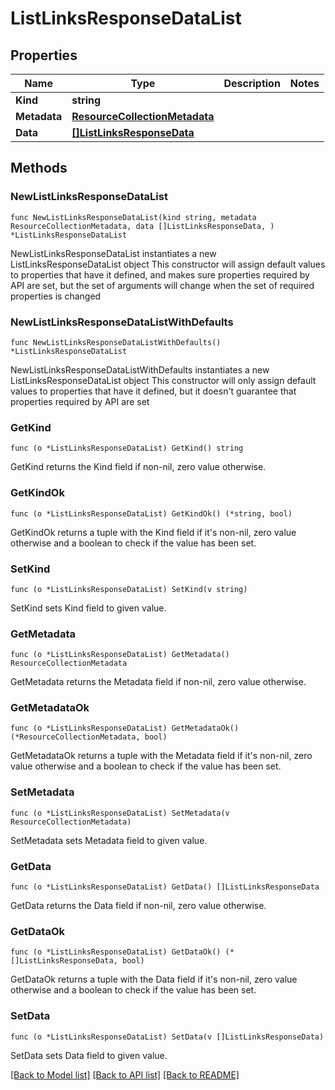 # ListLinksResponseDataList

## Properties

Name | Type | Description | Notes
------------ | ------------- | ------------- | -------------
**Kind** | **string** |  | 
**Metadata** | [**ResourceCollectionMetadata**](ResourceCollectionMetadata.md) |  | 
**Data** | [**[]ListLinksResponseData**](ListLinksResponseData.md) |  | 

## Methods

### NewListLinksResponseDataList

`func NewListLinksResponseDataList(kind string, metadata ResourceCollectionMetadata, data []ListLinksResponseData, ) *ListLinksResponseDataList`

NewListLinksResponseDataList instantiates a new ListLinksResponseDataList object
This constructor will assign default values to properties that have it defined,
and makes sure properties required by API are set, but the set of arguments
will change when the set of required properties is changed

### NewListLinksResponseDataListWithDefaults

`func NewListLinksResponseDataListWithDefaults() *ListLinksResponseDataList`

NewListLinksResponseDataListWithDefaults instantiates a new ListLinksResponseDataList object
This constructor will only assign default values to properties that have it defined,
but it doesn't guarantee that properties required by API are set

### GetKind

`func (o *ListLinksResponseDataList) GetKind() string`

GetKind returns the Kind field if non-nil, zero value otherwise.

### GetKindOk

`func (o *ListLinksResponseDataList) GetKindOk() (*string, bool)`

GetKindOk returns a tuple with the Kind field if it's non-nil, zero value otherwise
and a boolean to check if the value has been set.

### SetKind

`func (o *ListLinksResponseDataList) SetKind(v string)`

SetKind sets Kind field to given value.


### GetMetadata

`func (o *ListLinksResponseDataList) GetMetadata() ResourceCollectionMetadata`

GetMetadata returns the Metadata field if non-nil, zero value otherwise.

### GetMetadataOk

`func (o *ListLinksResponseDataList) GetMetadataOk() (*ResourceCollectionMetadata, bool)`

GetMetadataOk returns a tuple with the Metadata field if it's non-nil, zero value otherwise
and a boolean to check if the value has been set.

### SetMetadata

`func (o *ListLinksResponseDataList) SetMetadata(v ResourceCollectionMetadata)`

SetMetadata sets Metadata field to given value.


### GetData

`func (o *ListLinksResponseDataList) GetData() []ListLinksResponseData`

GetData returns the Data field if non-nil, zero value otherwise.

### GetDataOk

`func (o *ListLinksResponseDataList) GetDataOk() (*[]ListLinksResponseData, bool)`

GetDataOk returns a tuple with the Data field if it's non-nil, zero value otherwise
and a boolean to check if the value has been set.

### SetData

`func (o *ListLinksResponseDataList) SetData(v []ListLinksResponseData)`

SetData sets Data field to given value.



[[Back to Model list]](../README.md#documentation-for-models) [[Back to API list]](../README.md#documentation-for-api-endpoints) [[Back to README]](../README.md)


